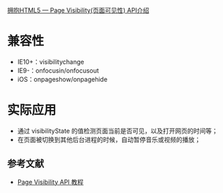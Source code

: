 [拥抱HTML5 — Page Visibility(页面可见性) API介绍](http://www.cnblogs.com/zichi/p/5158745.html)

# 兼容性
- IE10+：visibilitychange
- IE9-：onfocusin/onfocusout
- iOS：onpageshow/onpagehide

# 实际应用
- 通过 visibilityState 的值检测页面当前是否可见，以及打开网页的时间等；
- 在页面被切换到其他后台进程的时候，自动暂停音乐或视频的播放；

## 参考文献

- [Page Visibility API 教程](http://www.ruanyifeng.com/blog/2018/10/page_visibility_api.html)
